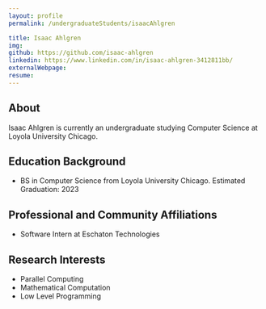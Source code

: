 ```yaml
---
layout: profile
permalink: /undergraduateStudents/isaacAhlgren

title: Isaac Ahlgren
img:
github: https://github.com/isaac-ahlgren
linkedin: https://www.linkedin.com/in/isaac-ahlgren-3412811bb/
externalWebpage:
resume:
---
```


## About

Isaac Ahlgren is currently an undergraduate studying Computer Science at Loyola University Chicago.

## Education Background

- BS in Computer Science from Loyola University Chicago. Estimated Graduation: 2023

## Professional and Community Affiliations

- Software Intern at Eschaton Technologies

## Research Interests

- Parallel Computing
- Mathematical Computation
- Low Level Programming
